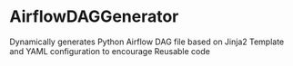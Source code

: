 # AirflowDAGGenerator
Dynamically generates Python Airflow DAG file based on Jinja2 Template and YAML configuration to encourage Reusable code
